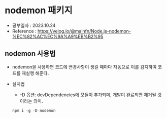 nodemon 패키지
=============

* 공부일자 : 2023.10.24
* Reference : https://velog.io/@mainfn/Node.js-nodemon-%EC%82%AC%EC%9A%A9%EB%B2%95

nodemon 사용법
--------------
* nodemon을 사용하면 코드에 변경사항이 생길 때마다 자동으로 이를 감지하여 코드를 재실행 해준다.
* 설치법
    * -D 옵션: devDependencies에 모듈이 추가되며, 개발이 완료되면 제거될 것이라는 의미.

    ```javascript
    npm i -g -D nodemon
    ```